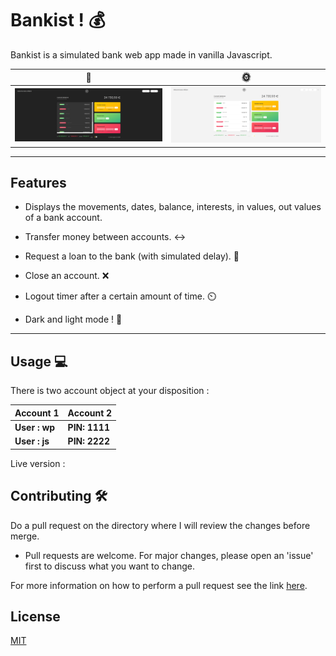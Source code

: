 # Bankist ! :moneybag:

Bankist is a simulated bank web app made in vanilla Javascript.

🌙  | 🌞
------------- | -------------
![](img/Screenshot_1.png)  | ![](img/Screenshot_2.png)

- - - -

## Features

- Displays the movements, dates, balance, interests, in values, out values of a bank account.

- Transfer money between accounts. :left_right_arrow:

- Request a loan to the bank (with simulated delay). :money_with_wings:

- Close an account. :x:

- Logout timer after a certain amount of time. :timer_clock:

- Dark and light mode ! :crescent_moon:

- - - -

## Usage :computer:

There is two account object at your disposition :


Account 1  | Account 2
------------- | -------------
**User : wp** | **PIN: 1111**
**User : js** |**PIN: 2222**

Live version : 

## Contributing :hammer_and_wrench:

Do a pull request on the directory where I will review the changes before merge.

* Pull requests are welcome. For major changes, please open an 'issue' first to discuss what you want to change.

For more information on how to perform a pull request see the
link [here](https://opensource.com/article/19/7/create-pull-request-github).

## License

[MIT](https://choosealicense.com/licenses/mit/)
